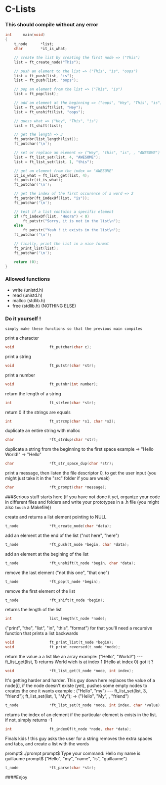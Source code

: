 C-Lists
=======

### This should compile without any error

``` c
int		main(void)
{
	t_node		*list;
	char		*it_is_what;

	// create the list by creating the first node => ("This")
	list = ft_create_node("This");

	// push an element to the list => ("This", "is", "oops")
	list = ft_push(list, "is");
	list = ft_push(list, "oops");

	// pop an element from the list => ("This", "is")
	list = ft_pop(list);

	// add an element at the beginning => ("oops", "Hey", "This", "is")
	list = ft_unshift(list, "Hey");
	list = ft_unshift(list, "oops");

	// guess what => ("Hey", "This", "is")
	list = ft_shift(list);

	// get the length => 3
	ft_putnbr(list_length(list));
	ft_putchar('\n');

	// set or replace an element => ("Hey", "this", "is", , "AWESOME")
	list = ft_list_set(list, 4, "AWESOME");
	list = ft_list_set(list, 1, "this");

	// get an element from the index => "AWESOME"
	it_is_what = ft_list_get(list, 4);
	ft_putstr(it_is_what);
	ft_putchar('\n');

	// get the index of the first occurence of a word => 2
	ft_putnbr(ft_indexOf(list, "is"));
	ft_putchar('\n');

	// test if a list contains a specific element
	if (ft_indexOf(list, "Hoora") < 0)
		ft_putstr("Sorry, it is not in the list\n");
	else
		ft_putstr("Yeah ! it exists in the list\n");
	ft_putchar('\n');

	// finally, print the list in a nice format
	ft_print_list(list);
	ft_putchar('\n');

	return (0);
}
```


### Allowed functions
* write (unistd.h)
* read (unistd.h)
* malloc (stdlib.h)
* free (stdlib.h)
(NOTHING ELSE)


### Do it yourself !
	simply make these functions so that the previous main compiles


print a character
``` c
void				ft_putchar(char c);
```


print a string
``` c
void				ft_putstr(char *str);
```


print a number
``` c
void				ft_putnbr(int number);
```


return the length of a string
``` c
int					ft_strlen(char *str);
```


return 0 if the strings are equals
``` c
int					ft_strcmp(char *s1, char *s2);
```


duplicate an entire string with malloc
``` c
char				*ft_strdup(char *str);
```


duplicate a string from the beginning to the first space
example => "Hello World!" -> "Hello"
``` c
char				*ft_str_space_dup(char *str);
```


print a message, then listen the file descriptor 0, to get 
the user input (you might just take it in the "src" folder if you are weak)
``` c
char				*ft_prompt(char *message);
```


###Serious stuff starts here
(if you have not done it yet, organize your code in different files and folders and write your prototypes
in a .h file (you might also `touch` a Makefile))


create and returns a list element pointing to NULL
``` c
t_node				*ft_create_node(char *data);
```


add an element at the end of the list ("not here", "here")
``` c
t_node				*ft_push(t_node *begin, char *data);
```


add an element at the begining of the list
``` c
t_node				*ft_unshift(t_node *begin, char *data);
```


remove the last element ("not this one", "that one")
``` c
t_node				*ft_pop(t_node *begin);
```


remove the first element of the list
``` c
t_node				*ft_shift(t_node *begin);
```


returns the length of the list
``` c
int					list_length(t_node *node);
```


("print", "the", "list", "in", "this", "format")
for that you'll need a recursive function that prints a list backwards
``` c
void				ft_print_list(t_node *begin);
void				ft_print_reversed(t_node *node);
```


return the value a a list like an array
example: ("Hello", "World!") --- ft_list_get(list, 1) returns World wich is at index 1 (Hello at index 0)
got it ?
``` c
void				*ft_list_get(t_node *node, int index);
```


It's getting harder and harder. 
This guy down here replaces the value of a node[i], if the node doesn't existe (yet), pushes some empty nodes to creates the one it wants
example : ("Hello", "my") --- ft_list_set(list, 3, "friend"); ft_list_set(list, 1, "My"); -> ("Hello", "My", , "friend")
``` c
t_node				*ft_list_set(t_node *node, int index, char *value);
```


returns the index of an element if the particular element is exists in the list.
if not, simply returns -1
``` c
int					ft_indexOf(t_node *node, char *data);
```


Finals kids !
this guy asks the user for a string removes the extra spaces and tabs, and create a list with the words

prompt$ ./prompt
prompt$ Type your command:   Hello    my    name  is   guillaume
prompt$ ("Hello", "my", "name", "is", "guillaume")
``` c
t_node				*ft_parse(char *str);
```
####Enjoy
